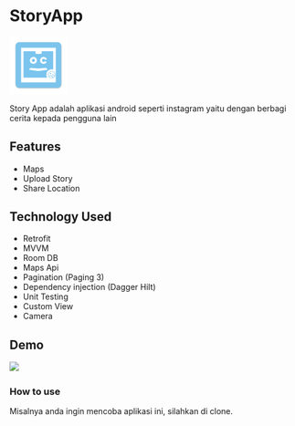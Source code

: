 StoryApp
=========================
<p align="left">
  <img src="art/app_icon.png" width="20%">
</p>

Story App adalah aplikasi android seperti instagram yaitu dengan berbagi cerita kepada pengguna lain

## Features
* Maps
* Upload Story
* Share Location 

## Technology Used
* Retrofit
* MVVM 
* Room DB
* Maps Api
* Pagination (Paging 3)
* Dependency injection (Dagger Hilt)
* Unit Testing
* Custom View
* Camera

## Demo
<img src="art/demo3.gif" width="32%">

### How to use
Misalnya anda ingin mencoba aplikasi ini, silahkan di clone.
